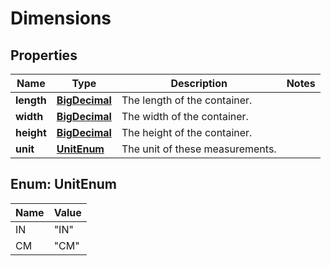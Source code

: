 # Dimensions

## Properties
Name | Type | Description | Notes
------------ | ------------- | ------------- | -------------
**length** | [**BigDecimal**](BigDecimal.md) | The length of the container. | 
**width** | [**BigDecimal**](BigDecimal.md) | The width of the container. | 
**height** | [**BigDecimal**](BigDecimal.md) | The height of the container. | 
**unit** | [**UnitEnum**](#UnitEnum) | The unit of these measurements. | 

<a name="UnitEnum"></a>
## Enum: UnitEnum
Name | Value
---- | -----
IN | &quot;IN&quot;
CM | &quot;CM&quot;
